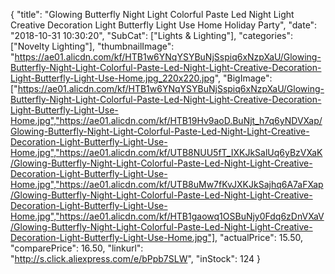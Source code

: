 {
	"title": "Glowing Butterfly Night Light Colorful Paste Led Night Light Creative Decoration Light Butterfly Light Use Home Holiday Party",
	"date": "2018-10-31 10:30:20",
	"SubCat": ["Lights & Lighting"],
	"categories": ["Novelty Lighting"],
	"thumbnailImage": "https://ae01.alicdn.com/kf/HTB1w6YNqYSYBuNjSspiq6xNzpXaU/Glowing-Butterfly-Night-Light-Colorful-Paste-Led-Night-Light-Creative-Decoration-Light-Butterfly-Light-Use-Home.jpg_220x220.jpg",
	"BigImage": ["https://ae01.alicdn.com/kf/HTB1w6YNqYSYBuNjSspiq6xNzpXaU/Glowing-Butterfly-Night-Light-Colorful-Paste-Led-Night-Light-Creative-Decoration-Light-Butterfly-Light-Use-Home.jpg","https://ae01.alicdn.com/kf/HTB19Hv9aoD.BuNjt_h7q6yNDVXap/Glowing-Butterfly-Night-Light-Colorful-Paste-Led-Night-Light-Creative-Decoration-Light-Butterfly-Light-Use-Home.jpg","https://ae01.alicdn.com/kf/UTB8NUU5fT_IXKJkSalUq6yBzVXaK/Glowing-Butterfly-Night-Light-Colorful-Paste-Led-Night-Light-Creative-Decoration-Light-Butterfly-Light-Use-Home.jpg","https://ae01.alicdn.com/kf/UTB8uMw7fKvJXKJkSajhq6A7aFXap/Glowing-Butterfly-Night-Light-Colorful-Paste-Led-Night-Light-Creative-Decoration-Light-Butterfly-Light-Use-Home.jpg","https://ae01.alicdn.com/kf/HTB1gaowq1OSBuNjy0Fdq6zDnVXaV/Glowing-Butterfly-Night-Light-Colorful-Paste-Led-Night-Light-Creative-Decoration-Light-Butterfly-Light-Use-Home.jpg"],
	"actualPrice": 15.50,
	"comparePrice": 16.50,
	"linkurl": "http://s.click.aliexpress.com/e/bPpb7SLW",
	"inStock": 124
}

